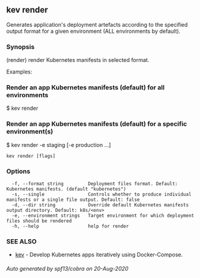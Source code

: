 ## kev render

Generates application's deployment artefacts according to the specified output format for a given environment (ALL environments by default).

### Synopsis

(render) render Kubernetes manifests in selected format.

Examples:

  ### Render an app Kubernetes manifests (default) for all environments
  $ kev render

  ### Render an app Kubernetes manifests (default) for a specific environment(s)
  $ kev render -e staging [-e production ...]

```
kev render [flags]
```

### Options

```
  -f, --format string         Deployment files format. Default: Kubernetes manifests. (default "kubernetes")
  -s, --single                Controls whether to produce individual manifests or a single file output. Default: false
  -d, --dir string            Override default Kubernetes manifests output directory. Default: k8s/<env>
  -e, --environment strings   Target environment for which deployment files should be rendered
  -h, --help                  help for render
```

### SEE ALSO

* [kev](kev.md)	 - Develop Kubernetes apps iteratively using Docker-Compose.

###### Auto generated by spf13/cobra on 20-Aug-2020
